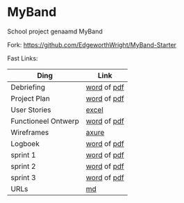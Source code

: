 # MyBand


School project genaamd MyBand


Fork: https://github.com/EdgeworthWright/MyBand-Starter



Fast Links:


| Ding                | Link                                                                                                                                                                                            |
| ------------------- |------------------------------------------------------------------------------------------------------------------------------------------------------------------------------------------------ |
| Debriefing          | [word](https://github.com/EdgeworthWright/MyBand/blob/master/documentatie/debriefing.docx) of [pdf](https://github.com/EdgeworthWright/MyBand/blob/master/documentatie/debriefing.pdf)          |
| Project Plan        | [word](https://github.com/EdgeworthWright/MyBand/blob/master/documentatie/project%20plan.docx) of [pdf](https://github.com/EdgeworthWright/MyBand/blob/master/documentatie/project%20plan.pdf)  |
| User Stories        | [excel](https://github.com/EdgeworthWright/MyBand/blob/master/documentatie/userstories.xlsx)                                                                                                    | 
| Functioneel Ontwerp | [word](https://github.com/EdgeworthWright/MyBand/blob/master/documentatie/FO.docx) of [pdf](https://github.com/EdgeworthWright/MyBand/blob/master/documentatie/FO.pdf)                          |
| Wireframes          | [axure](https://github.com/EdgeworthWright/MyBand-Starter/blob/master/doc/wireframes.rp)                                           |
| Logboek             | [word](https://github.com/EdgeworthWright/MyBand/blob/master/documentatie/logboek.docx) of [pdf](https://github.com/EdgeworthWright/MyBand/blob/master/documentatie/logboek.pdf)                |
| sprint 1            | [word](https://github.com/EdgeworthWright/MyBand/blob/master/documentatie/sprint1.docx) of [pdf](https://github.com/EdgeworthWright/MyBand/blob/master/documentatie/sprint1.pdf)                | 
| sprint 2            | [word](https://github.com/EdgeworthWright/MyBand/blob/master/documentatie/sprint2.docx) of [pdf](https://github.com/EdgeworthWright/MyBand/blob/master/documentatie/sprint2.pdf)                |
| sprint 3            | [word](https://github.com/EdgeworthWright/MyBand/blob/master/documentatie/sprint3.docx) of [pdf](https://github.com/EdgeworthWright/MyBand/blob/master/documentatie/sprint3.pdf)                |
| URLs                | [md](https://github.com/EdgeworthWright/MyBand/blob/master/documentatie/urlList.md)                                                                                                             |
